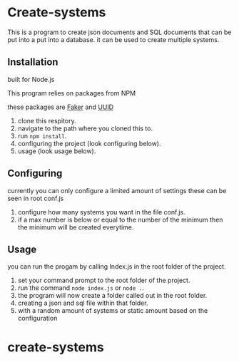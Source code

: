 # Create-systems

This is a program to create json documents and SQL documents that can be put into a put into a database.
it can be used to create multiple systems.

## Installation

built for Node.js

This program relies on packages from NPM

these packages are [Faker](https://github.com/marak/Faker.js/) and [UUID](https://github.com/kelektiv/node-uuid)

1. clone this respitory.
1. navigate to the path where you cloned this to.
1. run `npm install`.
1. configuring the project (look configuring below).
1. usage (look usage below).

## Configuring

currently you can only configure a limited amount of settings these can be seen in root conf.js

1. configure how many systems you want in the file conf.js.
1. if a max number is below or equal to the number of the minimum then the minimum will be created everytime.

## Usage

you can run the progam by calling Index.js in the root folder of the project.

1. set your command prompt to the root folder of the project.
1. run the command `node index.js` or `node .`.
1. the program will now create a folder called out in the root folder.
1. creating a json and sql file within that folder.
1. with a random amount of systems or static amount based on the configuration
# create-systems
